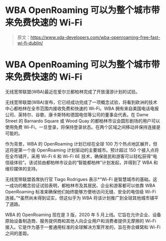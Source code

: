 # WBA OpenRoaming 可以为整个城市带来免费快速的 Wi-Fi

> 原文：<https://www.xda-developers.com/wba-openroaming-free-fast-wi-fi-dublin/>

# WBA OpenRoaming 可以为整个城市带来免费快速的 Wi-Fi

无线宽带联盟(WBA)最近在爱尔兰都柏林完成了开放漫游计划的试验。

无线宽带联盟(WBA)宣布，它已经成功完成了一项概念试验，将看到欧洲的技术中心都柏林在全市范围内接收免费和快速的 Wi-Fi。WBA 拥有来自美国电话电报公司、英特尔、谷歌、康卡斯特和德国电信等公司的董事会代表。在 Dame Street 的 Barnardo Square 或 Wood Quay 的都柏林市议会圆形剧场的用户可以使用免费 Wi-Fi，一旦登录，将保持登录状态。在两个区域之间移动并保持连接是可能的。

作为背景，WBA 的 OpenRoaming 计划已经在全球 100 万个热点地区展开，但这将是第一个由 OpenRoaming 计划驱动的主要城市。预计超过 150 个接入点将在全市铺开，采用 Wi-Fi 6 和 Wi-Fi 6E 技术，确保居民和游客可以轻松获得“电信级体验”。该试验由都柏林市议会的“智能都柏林”计划发起，并得到了 WBA 和维珍媒体的支持。

无线宽带联盟首席执行官 Tiago Rodrigues 表示*“Wi-Fi 是智慧城市的基础。这一成功的概念验证试验表明，都柏林市及其居民、企业和游客都可以依靠 WBA OpenRoaming 标准来确保他们始终能够方便地访问无缝、安全的电信级 Wi-Fi 连接。”*虽然尚未得到证实，但这似乎为 WBA 将该计划推广到全球其他城市铺平了道路。

WBA 的 OpenRoaming 现在是 3 版，2020 年 5 月上线。它旨在允许企业、设备原始设备制造商、服务提供商和其他人向企业用户和消费者提供无摩擦的 Wi-Fi 接入。它是作为基于一套通用标准的全球解决方案开发的，旨在弥合蜂窝和 Wi-Fi 之间的差距。